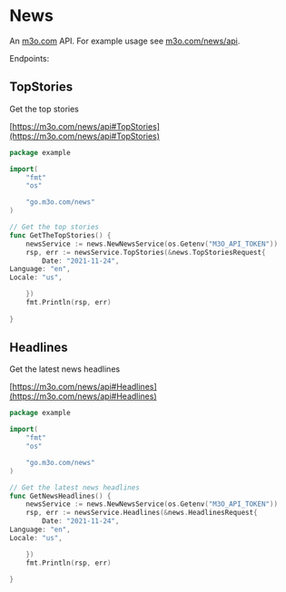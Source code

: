 # News

An [m3o.com](https://m3o.com) API. For example usage see [m3o.com/news/api](https://m3o.com/news/api).

Endpoints:

## TopStories

Get the top stories


[https://m3o.com/news/api#TopStories](https://m3o.com/news/api#TopStories)

```go
package example

import(
	"fmt"
	"os"

	"go.m3o.com/news"
)

// Get the top stories
func GetTheTopStories() {
	newsService := news.NewNewsService(os.Getenv("M3O_API_TOKEN"))
	rsp, err := newsService.TopStories(&news.TopStoriesRequest{
		Date: "2021-11-24",
Language: "en",
Locale: "us",

	})
	fmt.Println(rsp, err)
	
}
```
## Headlines

Get the latest news headlines


[https://m3o.com/news/api#Headlines](https://m3o.com/news/api#Headlines)

```go
package example

import(
	"fmt"
	"os"

	"go.m3o.com/news"
)

// Get the latest news headlines
func GetNewsHeadlines() {
	newsService := news.NewNewsService(os.Getenv("M3O_API_TOKEN"))
	rsp, err := newsService.Headlines(&news.HeadlinesRequest{
		Date: "2021-11-24",
Language: "en",
Locale: "us",

	})
	fmt.Println(rsp, err)
	
}
```
